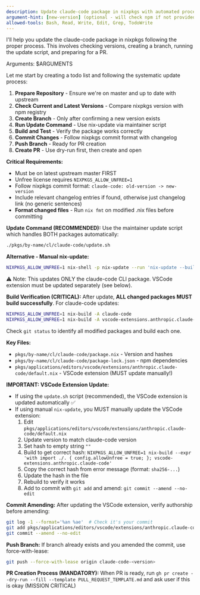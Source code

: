 ```yaml
---
description: Update claude-code package in nixpkgs with automated process
argument-hint: [new-version] (optional - will check npm if not provided)
allowed-tools: Bash, Read, Write, Edit, Grep, TodoWrite
---
```


I'll help you update the claude-code package in nixpkgs following the proper process. This involves checking versions, creating a branch, running the update script, and preparing for a PR.

Arguments: $ARGUMENTS

Let me start by creating a todo list and following the systematic update process:

1. **Prepare Repository** - Ensure we're on master and up to date with upstream
2. **Check Current and Latest Versions** - Compare nixpkgs version with npm registry
3. **Create Branch** - Only after confirming a new version exists
4. **Run Update Command** - Use nix-update via maintainer script
5. **Build and Test** - Verify the package works correctly
6. **Commit Changes** - Follow nixpkgs commit format with changelog
7. **Push Branch** - Ready for PR creation
8. **Create PR** - Use dry-run first, then create and open

**Critical Requirements:**
- Must be on latest upstream master FIRST
- Unfree license requires `NIXPKGS_ALLOW_UNFREE=1`
- Follow nixpkgs commit format: `claude-code: old-version -> new-version`
- Include relevant changelog entries if found, otherwise just changelog link (no generic sentences)
- **Format changed files** - Run `nix fmt` on modified .nix files before committing

**Update Command (RECOMMENDED):**
Use the maintainer update script which handles BOTH packages automatically:
```bash
./pkgs/by-name/cl/claude-code/update.sh
```

**Alternative - Manual nix-update:**
```bash
NIXPKGS_ALLOW_UNFREE=1 nix-shell -p nix-update --run 'nix-update --build --commit claude-code'
```
⚠️ Note: This updates ONLY the claude-code CLI package. VSCode extension must be updated separately (see below).

**Build Verification (CRITICAL):**
After update, **ALL changed packages MUST build successfully**. For claude-code updates:
```bash
NIXPKGS_ALLOW_UNFREE=1 nix-build -A claude-code
NIXPKGS_ALLOW_UNFREE=1 nix-build -A vscode-extensions.anthropic.claude-code
```
Check `git status` to identify all modified packages and build each one.

**Key Files:**
- `pkgs/by-name/cl/claude-code/package.nix` - Version and hashes
- `pkgs/by-name/cl/claude-code/package-lock.json` - npm dependencies
- `pkgs/applications/editors/vscode/extensions/anthropic.claude-code/default.nix` - VSCode extension (MUST update manually!)

**IMPORTANT: VSCode Extension Update:**
- If using the `update.sh` script (recommended), the VSCode extension is updated automatically ✅
- If using manual `nix-update`, you MUST manually update the VSCode extension:
  1. Edit `pkgs/applications/editors/vscode/extensions/anthropic.claude-code/default.nix`
  2. Update version to match claude-code version
  3. Set hash to empty string `""`
  4. Build to get correct hash: `NIXPKGS_ALLOW_UNFREE=1 nix-build --expr 'with import ./. { config.allowUnfree = true; }; vscode-extensions.anthropic.claude-code'`
  5. Copy the correct hash from error message (format: `sha256-...`)
  6. Update the hash in the file
  7. Rebuild to verify it works
  8. Add to commit with `git add` and amend: `git commit --amend --no-edit`

**Commit Amending:**
After updating the VSCode extension, verify authorship before amending:
```bash
git log -1 --format='%an %ae'  # Check it's your commit
git add pkgs/applications/editors/vscode/extensions/anthropic.claude-code/default.nix
git commit --amend --no-edit
```

**Push Branch:**
If branch already exists and you amended the commit, use force-with-lease:
```bash
git push --force-with-lease origin claude-code-<version>
```

**PR Creation Process (MANDATORY):**
When PR is ready, run `gh pr create --dry-run --fill --template PULL_REQUEST_TEMPLATE.md` and ask user if this is okay (MISSION CRITICAL)
